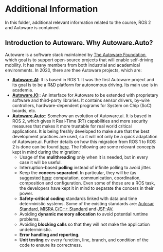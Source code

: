 # Additional Information
In this folder, additional relevant information related to the course, ROS 2 and Autoware is contained.


## Introduction to Autoware. Why Autoware.Auto?
Autoware is a software stack maintained by [The Autoware Foundation](https://www.autoware.org/), which goal is to support open-source projects that will enable self-driving mobility. It has many members from both industrial and academical environments. In 2020, there are thee Autoware projects, which are:

- [**Autoware.AI**](http://www.autoware.ai/): It is based in ROS 1. It was the first Autoware project and its goal is to be a R&D platform for autonomous driving. Its main use is in academia.
- [**Autoware.IO**](http://www.autoware.io/):: An interface for Autoware to be extended with proprietary software and third-party libraries. It contains sensor drivers, by-wire controllers, hardware-dependent programs for System on Chip (SoC) boards, etc.
- [**Autoware.Auto**](http://www.autoware.auto/):: Somehow an evolution of Autoware.ai. It is based in ROS 2, which gives it Real-Time (RT) capabilities and more security measures that makes it more trustable for real world critical applications. It is being freshly developed to make sure that the best development practices are used, so it will not only be a quick adaptation of Autoware.ai. Further details on how this migration from ROS 1 to ROS 2 is done can be found [here](https://www.apex.ai/post/porting-algorithms-from-ros-1-to-ros-2). The following are some relevant concepts kept in mind during the migration:
  - Usage of the **mulithreading** only when it is needed, but in every case it will be useful.
  - Interruption-based **polling** instead of infinite polling to avoid jitter.
  - Keep the **concers separated**. In particular, they will be (as suggested [here](https://limo.libis.be/primo-explore/fulldisplay?docid=LIRIAS1748457&context=L&vid=Lirias&search_scope=Lirias&tab=default_tab&lang=en_US&fromSitemap=1): computation, communication, coordination, composition and configuration. Even some of those are a ROS task, the developers have kept it in mind to separate the concers in their power.
  - **Safety-critical coding** standards linked with data and time deterministic systems. Some of the existing standards are: [Autosar Standard](https://www.autosar.org/fileadmin/user_upload/standards/adaptive/17-10/AUTOSAR_RS_CPP14Guidelines.pdf), [MISRA C/C++ Standard](https://www.misra.org.uk/Activities/MISRAC/tabid/171/Default.aspx) and [JSF-AV](http://www.stroustrup.com/JSF-AV-rules.pdf).
  - Avoiding **dynamic memory allocation** to avoid potential runtime problems.
  - Avoiding **blocking calls** so that they will not make the application undeterministic.
  - **Error handling and reporting**.
  - **Unit testing** ov every function, line, branch, and condition of the code to ensure its correctness.


